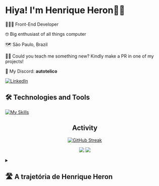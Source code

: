 # Hiya! I'm Henrique Heron👋🏻

🧑🏻‍💻 Front-End Developer

🤓 Big enthusiast of all things computer

🗺️ São Paulo, Brazil

🙏🏻 Could you teach me something new? Kindly make a PR in one of my projects!

📨 My Discord: **autotelico**

[![LinkedIn](https://img.shields.io/badge/LinkedIn-0077B5?style=for-the-badge&logo=linkedin&logoColor=white)](https://www.linkedin.com/in/henrique-heron/)

## **🛠️ Technologies and Tools**

[![My Skills](https://skillicons.dev/icons?i=sass,bootstrap,html,css,js,ts,git,jest,linux,netlify,vscode)](https://skillicons.dev)

<div align="center">
  
## **Activity**
  
</div>

<div align="center">
  
[![GitHub Streak](https://streak-stats.demolab.com?user=autotelico&locale=en)](https://git.io/streak-stats)

![](http://github-profile-summary-cards.vercel.app/api/cards/stats?username=autotelico&theme=default) ![](http://github-profile-summary-cards.vercel.app/api/cards/most-commit-language?username=autotelico&theme=default)

</div>

<details>
<summary><h2>🛣️ A trajetória de Henrique Heron<h2></summary>
<br>
Everyone has experienced those "what if" moments: what if I tried something different? What if I'm letting opportunities slip by? What if I succeed?

That's how I got into web development. After four frustrating attempts, I decided to give it a fifth try. And it worked! I've always enjoyed helping others with computers in the three jobs I've had in my life, and everyone always said the same thing: "Oh, you look like someone who loves PCs! Why don't you go into IT?"

I thought, you know what? You guys are right - I really do love it! I dropped my studies in Public Policy Management at USP to dedicate myself to what I've always loved to do the most: play with browsers! I spend every spare moment of my day reading about code or writing code. As I'm writing this, I have 50 tabs open on my phone; out of these, 41 are about code. I've become the meme of "spent 80% of my time..."

I just want to know as much as possible about how to tweak things. My joy with the web is precisely that. It's not about money or fame; I just really want to create things. With finesse! 👌🏻

If you come across anything in my projects and want to make a PR to show me how it can be improved, feel free! Comment whatever you like.
</details>

<!--
**autotelico/autotelico** is a ✨ _special_ ✨ repository because its `README.md` (this file) appears on your GitHub profile.

Here are some ideas to get you started:

- 🔭 I’m currently working on ...
- 🌱 I’m currently learning ...
- 👯 I’m looking to collaborate on ...
- 🤔 I’m looking for help with ...
- 💬 Ask me about ...
- 📫 How to reach me: ...
- 😄 Pronouns: ...
- ⚡ Fun fact: ...
-->
